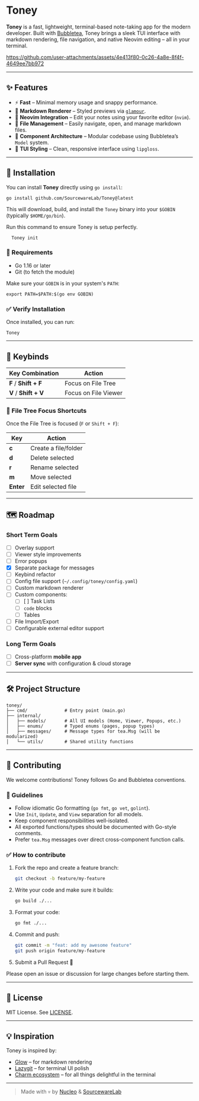 # Toney

**Toney** is a fast, lightweight, terminal-based note-taking app for the modern developer. Built with [Bubbletea](https://github.com/charmbracelet/bubbletea), Toney brings a sleek TUI interface with markdown rendering, file navigation, and native Neovim editing – all in your terminal.

https://github.com/user-attachments/assets/4e413f80-0c26-4a8e-8f4f-4649ee7bb972

---

## ✨ Features

- ⚡ **Fast** – Minimal memory usage and snappy performance.
- 📝 **Markdown Renderer** – Styled previews via [`glamour`](https://github.com/charmbracelet/glamour).
- 🧠 **Neovim Integration** – Edit your notes using your favorite editor (`nvim`).
- 📂 **File Management** – Easily navigate, open, and manage markdown files.
- 🧩 **Component Architecture** – Modular codebase using Bubbletea’s `Model` system.
- 🎨 **TUI Styling** – Clean, responsive interface using `lipgloss`.

---

## 🚀 Installation

You can install **Toney** directly using `go install`:

```
go install github.com/SourcewareLab/Toney@latest
```

This will download, build, and install the `Toney` binary into your `$GOBIN` (typically `$HOME/go/bin`).

Run this command to ensure Toney is setup perfectly.

```
  Toney init
```

### 🧪 Requirements

- Go 1.16 or later
- Git (to fetch the module)

Make sure your `GOBIN` is in your system's `PATH`:

```
export PATH=$PATH:$(go env GOBIN)
```

### ✅ Verify Installation

Once installed, you can run:

```
Toney
```

---

## 🔑 Keybinds

| Key Combination | Action                    |
|-----------------|---------------------------|
| **F** / **Shift + F** | Focus on File Tree         |
| **V** / **Shift + V** | Focus on File Viewer       |

### 📁 File Tree Focus Shortcuts

Once the File Tree is focused (`F` or `Shift + F`):

| Key      | Action         |
|----------|----------------|
| **c**    | Create a file/folder |
| **d**    | Delete selected     |
| **r**    | Rename selected     |
| **m**    | Move selected       |
| **Enter**| Edit selected file  |


---

## 🗺 Roadmap

### Short Term Goals

- [ ] Overlay support
- [ ] Viewer style improvements
- [ ] Error popups
- [X] Separate package for messages
- [ ] Keybind refactor
- [ ] Config file support (`~/.config/toney/config.yaml`)
- [ ] Custom markdown renderer
- [ ] Custom components:  
  - [ ] [ ] Task Lists  
  - [ ] `code` blocks  
  - [ ] Tables  
- [ ] File Import/Export
- [ ] Configurable external editor support

### Long Term Goals

- [ ] Cross-platform **mobile app**
- [ ] **Server sync** with configuration & cloud storage

---

## 🛠️ Project Structure

```
toney/
├── cmd/              # Entry point (main.go)
├── internal/
│   ├── models/       # All UI models (Home, Viewer, Popups, etc.)
│   ├── enums/        # Typed enums (pages, popup types)
│   ├── messages/     # Message types for tea.Msg (will be modularized)
│   └── utils/        # Shared utility functions
```

---

## 🤝 Contributing

We welcome contributions! Toney follows Go and Bubbletea conventions.

### 🧾 Guidelines

- Follow idiomatic Go formatting (`go fmt`, `go vet`, `golint`).
- Use `Init`, `Update`, and `View` separation for all models.
- Keep component responsibilities well-isolated.
- All exported functions/types should be documented with Go-style comments.
- Prefer `tea.Msg` messages over direct cross-component function calls.

### ✅ How to contribute

1. Fork the repo and create a feature branch:
   ```bash
   git checkout -b feature/my-feature
   ```

2. Write your code and make sure it builds:
   ```bash
   go build ./...
   ```

3. Format your code:
   ```bash
   go fmt ./...
   ```

4. Commit and push:
   ```bash
   git commit -m "feat: add my awesome feature"
   git push origin feature/my-feature
   ```

5. Submit a Pull Request 🎉

Please open an issue or discussion for large changes before starting them.

---

## 📄 License

MIT License. See [LICENSE](./LICENSE).

---

## 💡 Inspiration

Toney is inspired by:
- [Glow](https://github.com/charmbracelet/glow) – for markdown rendering  
- [Lazygit](https://github.com/jesseduffield/lazygit) – for terminal UI polish  
- [Charm ecosystem](https://github.com/charmbracelet) – for all things delightful in the terminal

---

> Made with 💀 by [Nucleo](https://github.com/NucleoFusion) & [SourcewareLab](https://discord.gg/X69MUr2DKm)

